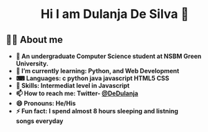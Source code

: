 <h1 align="center">Hi I am Dulanja De Silva 👋</h1>

<b><h2>🙇‍♀ About me</h2>

- 🏫 An undergraduate Computer Science student at NSBM Green University.
- 🌱 I’m currently learning: Python,  and Web Development 
- ⌨ Languages: c python java javascript HTML5 CSS 
- 🤖 Skills: Intermediat level in Javascript  
- 📫 How to reach me: Twitter- <a href="https://twitter.com/DeDulanja">@DeDulanja</a>
- 😄 Pronouns: He/His
- ⚡ Fun fact: I spend almost 8 hours sleeping and listning songs everyday

